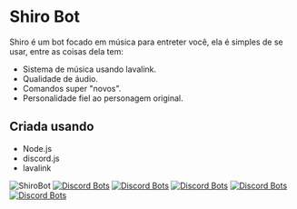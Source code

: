 Shiro Bot
=========

Shiro é um bot focado em música para entreter você, ela é simples de se usar, entre as coisas dela tem:
- Sistema de música usando lavalink.
- Qualidade de áudio.
- Comandos super "novos".
- Personalidade fiel ao personagem original.


Criada usando
-------------
- Node.js
- discord.js
- lavalink

![ShiroBot](https://cdn.discordapp.com/attachments/568875189060763658/623740989252698133/thumb-1920-567640.jpg)
[![Discord Bots](https://discordbots.org/api/widget/status/481289027753082890.svg)](https://discordbots.org/bot/481289027753082890) [![Discord Bots](https://discordbots.org/api/widget/upvotes/481289027753082890.svg?noavatar=true)](https://discordbots.org/bot/481289027753082890) [![Discord Bots](https://discordbots.org/api/widget/servers/481289027753082890.svg?noavatar=true)](https://discordbots.org/bot/481289027753082890) [![Discord Bots](https://discordbots.org/api/widget/lib/481289027753082890.svg?noavatar=true)](https://discordbots.org/bot/481289027753082890) [![Discord Bots](https://discordbots.org/api/widget/owner/481289027753082890.svg?noavatar=true)](https://discordbots.org/bot/481289027753082890)
